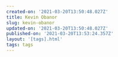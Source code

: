 ```yaml
---
created-on: '2021-03-20T13:50:48.027Z'
title: Kevin Obanor
slug: kevin-obanor
updated-on: '2021-03-20T13:50:48.027Z'
published-on: '2021-03-20T13:53:24.357Z'
layout: '[tags].html'
tags: tags
---
```



